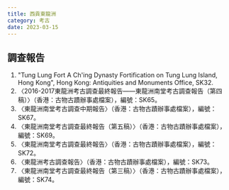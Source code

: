 ```yaml
---
title: 西貢東龍洲
category: 考古
date: 2023-03-15
---
```

<adsense></adsense>

## 調查報告
1. "Tung Lung Fort A Ch'ing Dynasty Fortification on Tung Lung Island, Hong Kong", Hong Kong: Antiquities and Monuments Office, SK32.
2. 〈2016-2017東龍洲考古調查最終報告——東龍洲南堂考古調查報告（第四稿）〉（香港：古物古蹟辦事處檔案），編號：SK65。
3. 〈東龍洲南堂考古調查中期報告〉（香港：古物古蹟辦事處檔案），編號：SK67。
4. 〈東龍洲南堂考古調查最終報告（第五稿）〉（香港：古物古蹟辦事處檔案），編號：SK69。
5. 〈東龍洲南堂考古調查最終報告〉（香港：古物古蹟辦事處檔案），編號：SK72。
6. 〈東龍洲考古調查報告〉（香港：古物古蹟辦事處檔案），編號：SK73。
7. 〈東龍洲南堂考古調查最終報告（第三稿）〉（香港：古物古蹟辦事處檔案），編號：SK74。